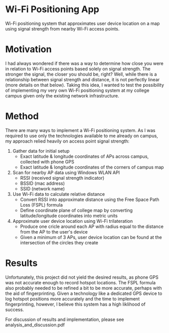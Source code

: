 # Wi-Fi Positioning App
Wi-Fi positioning system that approximates user device location on a map using signal strength from nearby Wi-Fi access points.

# Motivation
I had always wondered if there was a way to determine how close you were in relation to Wi-Fi access points based solely on signal strength. The stronger the signal, the closer you should be, right? Well, while there is a relationship between signal strength and distance, it is not perfectly linear (more details on that below). Taking this idea, I wanted to test the possibility of implementing my very own Wi-Fi positioning system at my college campus given only the existing network infrastructure. 

# Method
There are many ways to implement a Wi-Fi positioning system. As I was required to use only the technologies available to me already on campus, my approach relied heavily on access point signal strength:
1. Gather data for initial setup
   - Exact latitude & longitude coordinates of APs across campus, collected with phone GPS
   - Exact latitude & longitude coordinates of the corners of campus map
2. Scan for nearby AP data using Windows WLAN API
   - RSSI (received signal strength indicator)
   - BSSID (mac address)
   - SSID (network name)
3. Use Wi-Fi data to calculate relative distance
   - Convert RSSI into approximate distance using the Free Space Path Loss (FSPL) formula
   - Define coordinate plane of college map by converting latitude/longitude coordinates into metric units
4. Approximate user device location using Wi-Fi trilateration
   - Produce one cricle around each AP with radius equal to the distance from the AP to the user's device
   - Given a minimum of 3 APs, user device location can be found at the intersection of the circles they create

# Results

Unfortunately, this project did not yield the desired results, as phone GPS was not accurate enough to record hotspot locations. The FSPL formula also probably needed to be refined a bit to be more accurate, perhaps with the aid of fingerprinting. Given a technology like a dedicated GPS device to log hotspot positions more accurately and the time to implement fingerprinting, however, I believe this system has a high liklihood of success.

For discussion of results and implementation, please see analysis_and_discussion.pdf
